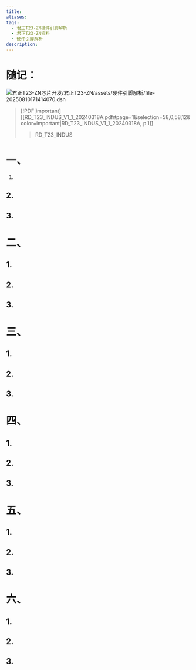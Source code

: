 ```yaml
---
title: 
aliases: 
tags:
  - 君正T23-ZN硬件引脚解析
  - 君正T23-ZN资料
  - 硬件引脚解析
description:
---
```


# 随记：






![君正T23-ZN芯片开发/君正T23-ZN/assets/硬件引脚解析/file-20250810171414070.dsn](assets/硬件引脚解析/file-20250810171414070.dsn)

> [!PDF|important] [[RD_T23_INDUS_V1_1_20240318A.pdf#page=1&selection=58,0,58,12&color=important|RD_T23_INDUS_V1_1_20240318A, p.1]]
> > RD_T23_INDUS
> 
> 

# 一、
 1.



## 2.
 


## 3.





# 二、

## 1.


## 2.
 


## 3.






# 三、

## 1.



## 2.




## 3.




# 四、

## 1.

## 2.


## 3.
 






# 五、


## 1.


## 2.



## 3.



# 六、


## 1.

## 2.

## 3.













